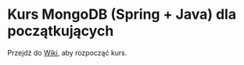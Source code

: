 # Kurs MongoDB (Spring + Java) dla początkujących

Przejdź do [Wiki](https://github.com/jakubpradzynski/mongodb-spring-kurs-dla-poczatkujacych/wiki), aby rozpocząć kurs.
